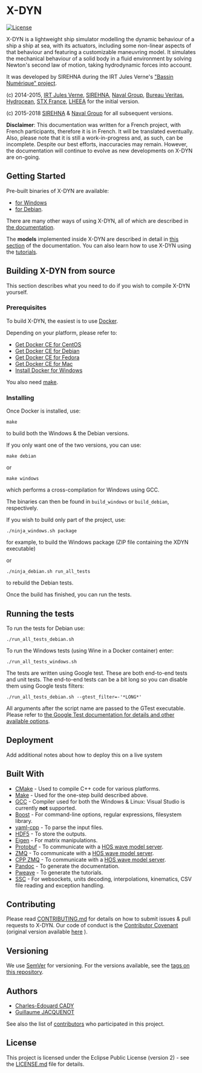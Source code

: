 # X-DYN

[![License](https://img.shields.io/badge/License-EPL%202.0-blue.svg)](https://opensource.org/licenses/EPL-2.0)

X-DYN is a lightweight ship simulator modelling the dynamic behaviour of a ship a ship at sea, with its actuators, including some non-linear aspects of that behaviour and featuring a customizable maneuvring model.
It simulates the mechanical behaviour of a solid body in a fluid environment by
solving Newton's second law of motion, taking hydrodynamic forces into account.

It was developed by SIREHNA during the IRT Jules Verne's ["Bassin Numérique"
project](https://www.irt-jules-verne.fr/wp-content/uploads/bassin-numerique.pdf).

(c) 2014-2015, [IRT Jules Verne](https://www.irt-jules-verne.fr/), [SIREHNA](http://www.sirehna.com/), [Naval Group](https://www.naval-group.com/en/), [Bureau Veritas](https://www.bureauveritas.fr/), [Hydrocean](https://marine-offshore.bureauveritas.com/bvsolutions), [STX France](http://chantiers-atlantique.com/en/), [LHEEA](https://lheea.ec-nantes.fr/) for the initial version.

(c) 2015-2018 [SIREHNA](http://www.sirehna.com/) & [Naval Group](https://www.naval-group.com/en/) for all subsequent versions.

**Disclaimer**: This documentation was written for a French project, with
French participants, therefore it is in French. It will be translated
eventually. Also, please note that it is still a work-in-progress and, as such,
can be incomplete. Despite our best efforts, inaccuracies may remain. However,
the documentation will continue to evolve as new developments on X-DYN are
on-going.

## Getting Started

Pre-built binaries of X-DYN are available:
- [for Windows](https://github.com/sirehna/x-dyn/releases/download/v1.0.0/xdyn.exe)
- [for Debian](https://github.com/sirehna/x-dyn/releases/download/v1.0.0/xdyn.deb).

There are many other ways of using X-DYN, all of which are described in [the documentation]().

The **models** implemented inside X-DYN are described in detail in [this section]() of the documentation.
You can also learn how to use X-DYN using the [tutorials]().

## Building X-DYN from source

This section describes what you need to do if you wish to compile X-DYN
yourself.

### Prerequisites

To build X-DYN, the easiest is to use [Docker](https://www.docker.com/).

Depending on your platform, please refer to:

- [Get Docker CE for CentOS](https://docs.docker.com/install/linux/docker-ce/centos/)
- [Get Docker CE for Debian](https://docs.docker.com/install/linux/docker-ce/debian/)
- [Get Docker CE for Fedora](https://docs.docker.com/install/linux/docker-ce/fedora/)
- [Get Docker CE for Mac](https://docs.docker.com/docker-for-mac/install/)
- [Install Docker for Windows](https://docs.docker.com/docker-for-windows/install/)

You also need [make](https://en.wikipedia.org/wiki/Make_(software)).

### Installing

Once Docker is installed, use:

~~~~~~~{.bash}
make
~~~~~~~

to build both the Windows & the Debian versions.

If you only want one of the two versions, you can use:

~~~~~~~{.bash}
make debian
~~~~~~~

or

~~~~~~~{.bash}
make windows
~~~~~~~

which performs a cross-compilation for Windows using GCC.

The binaries can then be found in `build_windows` or `build_debian`,
respectively.

If you wish to build only part of the project, use:

~~~~~~~{.bash}
./ninja_windows.sh package
~~~~~~~

for example, to build the Windows package (ZIP file containing the XDYN executable)

or

~~~~~~~{.bash}
./ninja_debian.sh run_all_tests
~~~~~~~

to rebuild the Debian tests.

Once the build has finished, you can run the tests.

## Running the tests

To run the tests for Debian use:

~~~~~~~{.bash}
./run_all_tests_debian.sh
~~~~~~~

To run the Windows tests (using Wine in a Docker container) enter:

~~~~~~~{.bash}
./run_all_tests_windows.sh
~~~~~~~

The tests are written using Google test. These are both end-to-end tests and
unit tests. The end-to-end tests can be a bit long so you can disable them
using Google tests filters:

    ./run_all_tests_debian.sh --gtest_filter=-'*LONG*'

All arguments after the script name are passed to the GTest executable. Please
refer to [the Google Test documentation for details and other available
options](https://github.com/google/googletest/blob/master/googletest/docs/advanced.md#running-a-subset-of-the-tests).


## Deployment

Add additional notes about how to deploy this on a live system

## Built With

* [CMake](https://cmake.org/) - Used to compile C++ code for various platforms.
* [Make](https://www.gnu.org/software/make/) - Used for the one-step build described above.
* [GCC](http://gcc.gnu.org/) - Compiler used for both the Windows & Linux: Visual Studio is currently **not** supported.
* [Boost](https://www.boost.org/) - For command-line options, regular expressions, filesystem library.
* [yaml-cpp](https://github.com/jbeder/yaml-cpp) - To parse the input files.
* [HDF5](https://support.hdfgroup.org/products/hdf5_tools/index.html) - To store the outputs.
* [Eigen](http://eigen.tuxfamily.org/index.php?title=Main_Page) - For matrix manipulations.
* [Protobuf](https://developers.google.com/protocol-buffers/) - To communicate with a [HOS wave model server](https://github.com/LHEEA/HOS-ocean).
* [ZMQ](http://zeromq.org/) - To communicate with a [HOS wave model server](https://github.com/LHEEA/HOS-ocean).
* [CPP ZMQ](https://github.com/zeromq/cppzmq) - To communicate with a [HOS wave model server](https://github.com/LHEEA/HOS-ocean).
* [Pandoc](https://pandoc.org/) - To generate the documentation.
* [Pweave](http://mpastell.com/pweave/) - To generate the tutorials.
* [SSC](https://github.com/sirehna/ssc) - For websockets, units decoding, interpolations, kinematics, CSV file reading and exception handling.

## Contributing

Please read [CONTRIBUTING.md](CONTRIBUTING.md) for details on how to submit
issues & pull requests to X-DYN.
Our code of conduct is the [Contributor Covenant](CODE_OF_CONDUCT.md) (original
version available
[here](https://www.contributor-covenant.org/version/1/4/code-of-conduct) ).

## Versioning

We use [SemVer](http://semver.org/) for versioning. For the versions available, see the [tags on this repository](https://github.com/sirehna/xdyn/tags).

## Authors

* [Charles-Edouard CADY](https://github.com/CharlesEdouardCady)
* [Guillaume JACQUENOT](https://github.com/GuillaumeJacquenot)

See also the list of [contributors](https://github.com/sirehna/xdyn/contributors) who participated in this project.

## License

This project is licensed under the Eclipse Public License (version 2) - see the [LICENSE.md](LICENSE.md) file for details.
